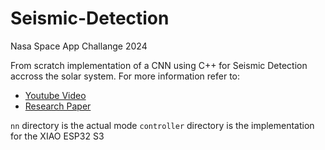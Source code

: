 # Seismic-Detection
Nasa Space App Challange 2024

From scratch implementation of a CNN using C++ for Seismic Detection accross the solar system. For more information refer to:
- [Youtube Video](https://youtu.be/Vx82bOF2jxc)
- [Research Paper](https://drive.google.com/file/d/1fEwHZTYFtfKwOSSj0_VvtSpaqpzVPn5T/view)

`nn` directory is the actual mode
`controller` directory is the implementation for the XIAO ESP32 S3

